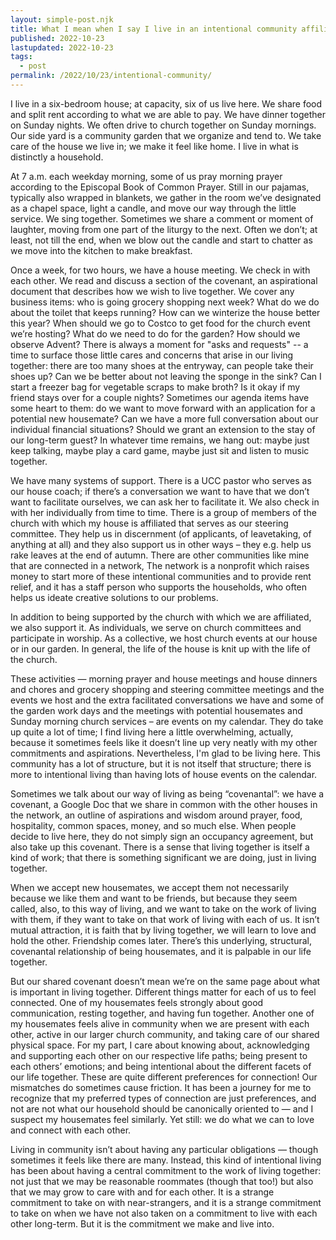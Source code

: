 ```yaml
---
layout: simple-post.njk
title: What I mean when I say I live in an intentional community affiliated with an Episcopal Church
published: 2022-10-23
lastupdated: 2022-10-23
tags: 
  - post
permalink: /2022/10/23/intentional-community/
---
```

I live in a six-bedroom house; at capacity, six of us live here. We share food and split rent according to what we are able to pay. We have dinner together on Sunday nights. We often drive to church together on Sunday mornings. Our side yard is a community garden that we organize and tend to. We take care of the house we live in; we make it feel like home. I live in what is distinctly a household. 

At 7 a.m. each weekday morning, some of us pray morning prayer according to the Episcopal Book of Common Prayer. Still in our pajamas, typically also wrapped in blankets, we gather in the room we’ve designated as a chapel space, light a candle, and move our way through the little service. We sing together. Sometimes we share a comment or moment of laughter, moving from one part of the liturgy to the next. Often we don’t; at least, not till the end, when we blow out the candle and start to chatter as we move into the kitchen to make breakfast. 

Once a week, for two hours, we have a house meeting. We check in with each other. We read and discuss a section of the covenant, an aspirational document that describes how we wish to live together. We cover any business items: who is going grocery shopping next week? What do we do about the toilet that keeps running? How can we winterize the house better this year? When should we go to Costco to get food for the church event we’re hosting? What do we need to do for the garden? How should we observe Advent? There is always a moment for "asks and requests" -- a time to surface those little cares and concerns that arise in our living together: there are too many shoes at the entryway, can people take their shoes up? Can we be better about not leaving the sponge in the sink? Can I start a freezer bag for vegetable scraps to make broth? Is it okay if my friend stays over for a couple nights? Sometimes our agenda items have some heart to them: do we want to move forward with an application for a potential new housemate? Can we have a more full conversation about our individual financial situations? Should we grant an extension to the stay of our long-term guest? In whatever time remains, we hang out: maybe just keep talking, maybe play a card game, maybe just sit and listen to music together.

We have many systems of support. There is a UCC pastor who serves as our house coach; if there’s a conversation we want to have that we don’t want to facilitate ourselves, we can ask her to facilitate it. We also check in with her individually from time to time. There is a group of members of the church with which my house is affiliated that serves as our steering committee. They help us in discernment (of applicants, of leavetaking, of anything at all) and they also support us in other ways – they e.g. help us rake leaves at the end of autumn. There are other communities like mine that are connected in a network, The network is a nonprofit which raises money to start more of these intentional communities and to provide rent relief, and it has a staff person who supports the households, who often helps us ideate creative solutions to our problems. 

In addition to being supported by the church with which we are affiliated, we also support it. As individuals, we serve on church committees and participate in worship. As a collective, we host church events at our house or in our garden. In general, the life of the house is knit up with the life of the church.

These activities — morning prayer and house meetings and house dinners and chores and grocery shopping and steering committee meetings and the events we host and the extra facilitated conversations we have and some of the garden work days and the meetings with potential housemates and Sunday morning church services – are events on my calendar. They do take up quite a lot of time; I find living here a little overwhelming, actually, because it sometimes feels like it doesn’t line up very neatly with my other commitments and aspirations. Nevertheless, I'm glad to be living here. This community has a lot of structure, but it is not itself that structure; there is more to intentional living than having lots of house events on the calendar.

Sometimes we talk about our way of living as being “covenantal”: we  have a covenant, a Google Doc that we share in common with the other houses in the network, an outline of aspirations and wisdom around prayer, food, hospitality, common spaces, money, and so much else. When people decide to live here, they do not simply sign an occupancy agreement, but also take up this covenant. There is a sense that living together is itself a kind of work; that there is something significant we are doing, just in living together.

When we accept new housemates, we accept them not necessarily because we like them and want to be friends, but because they seem called, also, to this way of living, and we want to take on the work of living with them, if they want to take on that work of living with each of us. It isn’t mutual attraction, it is faith that by living together, we will learn to love and hold the other. Friendship comes later. There’s this underlying, structural, covenantal relationship of being housemates, and it is palpable in our life together.

But our shared covenant doesn’t mean we’re on the same page about what is important in living together. Different things matter for each of us to feel connected. One of my housemates feels strongly about good communication, resting together, and having fun together. Another one of my housemates feels alive in community when we are present with each other, active in our larger church community, and taking care of our shared physical space. For my part, I care about knowing about, acknowledging and supporting each other on our respective life paths; being present to each others’ emotions; and being intentional about the different facets of our life together. These are quite different preferences for connection! Our mismatches do sometimes cause friction. It has been a journey for me to recognize that my preferred types of connection are just preferences, and not are not what our household should be canonically oriented to — and I suspect my housemates feel similarly. Yet still: we do what we can to love and connect with each other.

Living in community isn’t about having any particular obligations — though sometimes it feels like there are many. Instead, this kind of intentional living has been about having a central commitment to the work of living together: not just that we may be reasonable roommates (though that too!) but also that we may grow to care with and for each other. It is a strange commitment to take on with near-strangers, and it is a strange commitment to take on when we have not also taken on a commitment to live with each other long-term. But it is the commitment we make and live into.